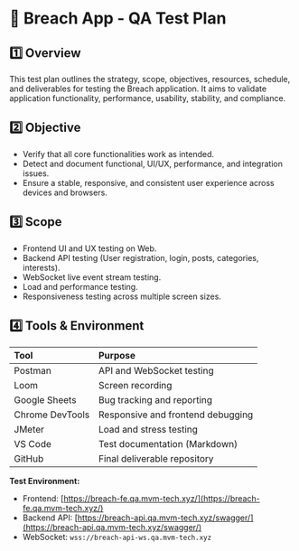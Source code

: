 # 📄 Breach App - QA Test Plan

## 1️⃣ Overview  
This test plan outlines the strategy, scope, objectives, resources, schedule, and deliverables for testing the Breach application. It aims to validate application functionality, performance, usability, stability, and compliance.

## 2️⃣ Objective  
- Verify that all core functionalities work as intended.  
- Detect and document functional, UI/UX, performance, and integration issues.  
- Ensure a stable, responsive, and consistent user experience across devices and browsers.

## 3️⃣ Scope 
- Frontend UI and UX testing on Web.
- Backend API testing (User registration, login, posts, categories, interests).
- WebSocket live event stream testing.
- Load and performance testing.
- Responsiveness testing across multiple screen sizes.

## 4️⃣ Tools & Environment  

| Tool               | Purpose                             |
|:-------------------|:------------------------------------|
| Postman            | API and WebSocket testing           |
| Loom               | Screen recording                    |
| Google Sheets      | Bug tracking and reporting          |
| Chrome DevTools    | Responsive and frontend debugging   |
| JMeter             | Load and stress testing             |
| VS Code            | Test documentation (Markdown)       |
| GitHub             | Final deliverable repository        |

**Test Environment:**
- Frontend: [https://breach-fe.qa.mvm-tech.xyz/](https://breach-fe.qa.mvm-tech.xyz/)
- Backend API: [https://breach-api.qa.mvm-tech.xyz/swagger/](https://breach-api.qa.mvm-tech.xyz/swagger/)
- WebSocket: `wss://breach-api-ws.qa.mvm-tech.xyz`

